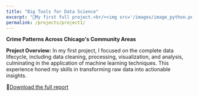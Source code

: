 ```yaml
---
title: "Big Tools for Data Science"
excerpt: "📃My first full project.<br/><img src='/images/image_python.png'>"
permalink: /projects/project1/
---
```

**Crime Patterns Across Chicago's Community Areas**

**Project Overview:** In my first project, I focused on the complete data lifecycle, including data cleaning, processing, visualization, and analysis, culminating in the application of machine learning techniques. This experience honed my skills in transforming raw data into actionable insights.

📁[Download the full report](files/ECO225_Project_Final_Jiaxin.pdf)

